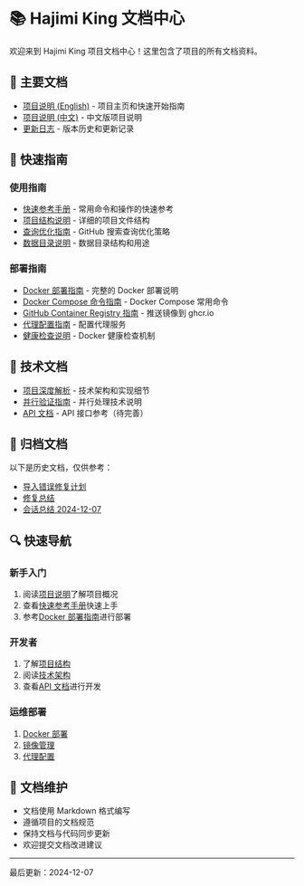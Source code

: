# 📚 Hajimi King 文档中心

欢迎来到 Hajimi King 项目文档中心！这里包含了项目的所有文档资料。

## 📖 主要文档

- [项目说明 (English)](../README.md) - 项目主页和快速开始指南
- [项目说明 (中文)](README_CN.md) - 中文版项目说明
- [更新日志](CHANGELOG.md) - 版本历史和更新记录

## 🚀 快速指南

### 使用指南
- [快速参考手册](guides/QUICK_REFERENCE.md) - 常用命令和操作的快速参考
- [项目结构说明](guides/PROJECT_STRUCTURE.md) - 详细的项目文件结构
- [查询优化指南](guides/queries_optimization_guide.md) - GitHub 搜索查询优化策略
- [数据目录说明](guides/data_directory_explanation.md) - 数据目录结构和用途

### 部署指南
- [Docker 部署指南](deployment/docker_deployment_guide.md) - 完整的 Docker 部署说明
- [Docker Compose 命令指南](deployment/docker_compose_commands_guide.md) - Docker Compose 常用命令
- [GitHub Container Registry 指南](deployment/github_container_registry_guide.md) - 推送镜像到 ghcr.io
- [代理配置指南](deployment/proxy_configuration_guide.md) - 配置代理服务
- [健康检查说明](deployment/docker_healthcheck_explanation.md) - Docker 健康检查机制

## 🔧 技术文档

- [项目深度解析](HAJIMI_KING_项目深度解析文档.md) - 技术架构和实现细节
- [并行验证指南](parallel_validation_guide.md) - 并行处理技术说明
- [API 文档](api/) - API 接口参考（待完善）

## 📁 归档文档

以下是历史文档，仅供参考：

- [导入错误修复计划](archive/fix_import_error_plan.md)
- [修复总结](archive/fix_summary.md)
- [会话总结 2024-12-07](session_summary_2024-12-07.md)

## 🔍 快速导航

### 新手入门
1. 阅读[项目说明](../README.md)了解项目概况
2. 查看[快速参考手册](guides/QUICK_REFERENCE.md)快速上手
3. 参考[Docker 部署指南](deployment/docker_deployment_guide.md)进行部署

### 开发者
1. 了解[项目结构](guides/PROJECT_STRUCTURE.md)
2. 阅读[技术架构](HAJIMI_KING_项目深度解析文档.md)
3. 查看[API 文档](api/)进行开发

### 运维部署
1. [Docker 部署](deployment/docker_deployment_guide.md)
2. [镜像管理](deployment/github_container_registry_guide.md)
3. [代理配置](deployment/proxy_configuration_guide.md)

## 📝 文档维护

- 文档使用 Markdown 格式编写
- 遵循项目的文档规范
- 保持文档与代码同步更新
- 欢迎提交文档改进建议

---

最后更新：2024-12-07